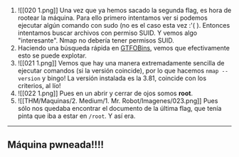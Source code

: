 1. ![[020 1.png]]
Una vez que ya hemos sacado la segunda flag, es hora de rootear la máquina. Para ello primero intentamos ver si podemos ejecutar algún comando con sudo (no es el caso esta vez :'(    ). Entonces intentamos buscar archivos con permiso SUID. Y vemos algo "interesante". Nmap no debería tener permisos SUID.
2. Haciendo una búsqueda rápida en [GTFOBins](https://gtfobins.github.io/), vemos que efectivamente esto se puede explotar.
3. ![[021 1.png]]
Vemos que hay una manera extremadamente sencilla de ejecutar comandos (si la versión coincide), por lo que hacemos `nmap --version` y bingo! La versión instalada es la 3.81, coincide con los criterios, al lío!
4. ![[022 1.png]]
Pues en un abrir y cerrar de ojos somos **root**.
5. ![[THM/Maquinas/2. Medium/1. Mr. Robot/Imagenes/023.png]]
Pues sólo nos quedaba encontrar el documento de la última flag, que tenía pinta que iba a estar en `/root`. Y así era.

-------
<h2>Máquina pwneada!!!!</h2>

